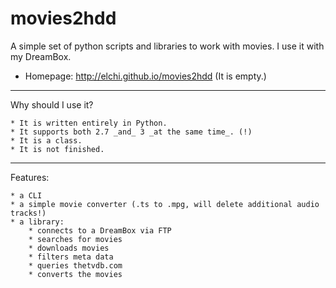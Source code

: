 movies2hdd
==========

A simple set of python scripts and libraries to work with movies. I use it with my DreamBox.

* Homepage: http://elchi.github.io/movies2hdd (It is empty.)

----------------------------------------------------------------------------

Why should I use it?

	* It is written entirely in Python.
	* It supports both 2.7 _and_ 3 _at the same time_. (!)
	* It is a class.
	* It is not finished.

----------------------------------------------------------------------------

Features:

	* a CLI
	* a simple movie converter (.ts to .mpg, will delete additional audio tracks!)
	* a library:
		* connects to a DreamBox via FTP
		* searches for movies
		* downloads movies
		* filters meta data
		* queries thetvdb.com
		* converts the movies

